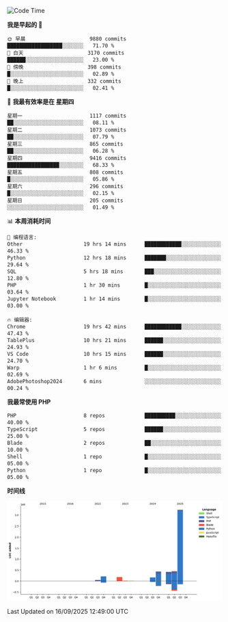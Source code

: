 <!--START_SECTION:waka-->
![Code Time](http://img.shields.io/badge/Code%20Time-4%2C183%20hrs%205%20mins-blue)

**我是早起的 🐤** 

```text
🌞 早晨                     9880 commits        ██████████████████░░░░░░░   71.70 % 
🌆 白天                     3170 commits        ██████░░░░░░░░░░░░░░░░░░░   23.00 % 
🌃 傍晚                     398 commits         █░░░░░░░░░░░░░░░░░░░░░░░░   02.89 % 
🌙 晚上                     332 commits         █░░░░░░░░░░░░░░░░░░░░░░░░   02.41 % 
```
📅 **我最有效率是在 星期四** 

```text
星期一                      1117 commits        ██░░░░░░░░░░░░░░░░░░░░░░░   08.11 % 
星期二                      1073 commits        ██░░░░░░░░░░░░░░░░░░░░░░░   07.79 % 
星期三                      865 commits         ██░░░░░░░░░░░░░░░░░░░░░░░   06.28 % 
星期四                      9416 commits        █████████████████░░░░░░░░   68.33 % 
星期五                      808 commits         █░░░░░░░░░░░░░░░░░░░░░░░░   05.86 % 
星期六                      296 commits         █░░░░░░░░░░░░░░░░░░░░░░░░   02.15 % 
星期日                      205 commits         ░░░░░░░░░░░░░░░░░░░░░░░░░   01.49 % 
```


📊 **本周消耗时间** 

```text
💬 编程语言: 
Other                    19 hrs 14 mins      ████████████░░░░░░░░░░░░░   46.33 % 
Python                   12 hrs 18 mins      ███████░░░░░░░░░░░░░░░░░░   29.64 % 
SQL                      5 hrs 18 mins       ███░░░░░░░░░░░░░░░░░░░░░░   12.80 % 
PHP                      1 hr 30 mins        █░░░░░░░░░░░░░░░░░░░░░░░░   03.64 % 
Jupyter Notebook         1 hr 14 mins        █░░░░░░░░░░░░░░░░░░░░░░░░   03.00 % 

🔥 编辑器: 
Chrome                   19 hrs 42 mins      ████████████░░░░░░░░░░░░░   47.43 % 
TablePlus                10 hrs 21 mins      ██████░░░░░░░░░░░░░░░░░░░   24.93 % 
VS Code                  10 hrs 15 mins      ██████░░░░░░░░░░░░░░░░░░░   24.70 % 
Warp                     1 hr 6 mins         █░░░░░░░░░░░░░░░░░░░░░░░░   02.69 % 
AdobePhotoshop2024       6 mins              ░░░░░░░░░░░░░░░░░░░░░░░░░   00.24 % 
```

**我最常使用 PHP** 

```text
PHP                      8 repos             ██████████░░░░░░░░░░░░░░░   40.00 % 
TypeScript               5 repos             ██████░░░░░░░░░░░░░░░░░░░   25.00 % 
Blade                    2 repos             ██░░░░░░░░░░░░░░░░░░░░░░░   10.00 % 
Shell                    1 repo              █░░░░░░░░░░░░░░░░░░░░░░░░   05.00 % 
Python                   1 repo              █░░░░░░░░░░░░░░░░░░░░░░░░   05.00 % 
```



**时间线**

![Lines of Code chart](https://raw.githubusercontent.com/abrahamgreyson/abrahamgreyson/main/assets/bar_graph.png)


 Last Updated on 16/09/2025 12:49:00 UTC
<!--END_SECTION:waka-->
